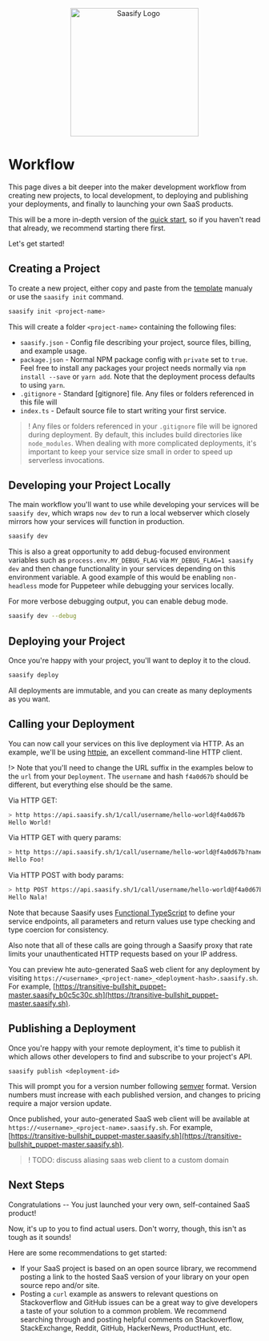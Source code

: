 <p align="center">
  <a href="https://saasify.sh" title="Saasify">
    <img src="/_media/logo-vert-white@4x.png" alt="Saasify Logo" width="256" />
  </a>
</p>

# Workflow

This page dives a bit deeper into the maker development workflow from creating new projects, to local development, to deploying and publishing your deployments, and finally to launching your own SaaS products.

This will be a more in-depth version of the [quick start](./quick-start.md), so if you haven't read that already, we recommend starting there first.

Let's get started!

## Creating a Project

To create a new project, either copy and paste from the [template]() manualy or use the `saasify init` command.

```bash
saasify init <project-name>
```

This will create a folder `<project-name>` containing the following files:

- `saasify.json` - Config file describing your project, source files, billing, and example usage.
- `package.json` - Normal NPM package config with `private` set to `true`. Feel free to install any packages your project needs normally via `npm install --save` or `yarn add`. Note that the deployment process defaults to using `yarn`.
- `.gitignore` - Standard [gitignore] file. Any files or folders referenced in this file will
- `index.ts` - Default source file to start writing your first service.

>! Any files or folders referenced in your `.gitignore` file will be ignored during deployment. By default, this includes build directories like `node_modules`. When dealing with more complicated deployments, it's important to keep your service size small in order to speed up serverless invocations.

## Developing your Project Locally

The main workflow you'll want to use while developing your services will be `saasify dev`, which wraps `now dev` to run a local webserver which closely mirrors how your services will function in production.

```bash
saasify dev
```

This is also a great opportunity to add debug-focused environment variables such as `process.env.MY_DEBUG_FLAG` via `MY_DEBUG_FLAG=1 saasify dev` and then change functionality in your services depending on this environment variable. A good example of this would be enabling `non-headless` mode for Puppeteer while debugging your services locally.

For more verbose debugging output, you can enable debug mode.

```bash
saasify dev --debug
```

## Deploying your Project

Once you're happy with your project, you'll want to deploy it to the cloud.

```bash
saasify deploy
```

All deployments are immutable, and you can create as many deployments as you want.

## Calling your Deployment

You can now call your services on this live deployment via HTTP. As an example, we'll be using [httpie](https://httpie.org/), an excellent command-line HTTP client.

!> Note that you'll need to change the URL suffix in the examples below to the `url` from your `Deployment`. The `username` and hash `f4a0d67b` should be different, but everything else should be the same.

Via HTTP GET:

```bash
> http https://api.saasify.sh/1/call/username/hello-world@f4a0d67b
Hello World!
```

Via HTTP GET with query params:

```bash
> http https://api.saasify.sh/1/call/username/hello-world@f4a0d67b?name=Foo
Hello Foo!
```

Via HTTP POST with body params:

```bash
> http POST https://api.saasify.sh/1/call/username/hello-world@f4a0d67b name=Nala
Hello Nala!
```

Note that because Saasify uses [Functional TypeScript](https://github.com/transitive-bullshit/functional-typescript) to define your service endpoints, all parameters and return values use type checking and type coercion for consistency.

Also note that all of these calls are going through a Saasify proxy that rate limits your unauthenticated HTTP requests based on your IP address.

You can preview hte auto-generated SaaS web client for any deployment by visiting `https://<username>_<project-name>_<deployment-hash>.saasify.sh`. For example, [https://transitive-bullshit_puppet-master.saasify_b0c5c30c.sh](https://transitive-bullshit_puppet-master.saasify.sh).


## Publishing a Deployment

Once you're happy with your remote deployment, it's time to publish it which allows other developers to find and subscribe to your project's API.

```
saasify publish <deployment-id>
```

This will prompt you for a version number following [semver](https://semver.org) format. Version numbers must increase with each published version, and changes to pricing require a major version update.

Once published, your auto-generated SaaS web client will be available at `https://<username>_<project-name>.saasify.sh`. For example, [https://transitive-bullshit_puppet-master.saasify.sh](https://transitive-bullshit_puppet-master.saasify.sh).

>! TODO: discuss aliasing saas web client to a custom domain

## Next Steps

Congratulations -- You just launched your very own, self-contained SaaS product!

Now, it's up to you to find actual users. Don't worry, though, this isn't as tough as it sounds!

Here are some recommendations to get started:

- If your SaaS project is based on an open source library, we recommend posting a link to the hosted SaaS version of your library on your open source repo and/or site.
- Posting a `curl` example as answers to relevant questions on Stackoverflow and GitHub issues can be a great way to give developers a taste of your solution to a common problem. We recommend searching through and posting helpful comments on Stackoverflow, StackExchange, Reddit, GitHub, HackerNews, ProductHunt, etc.
